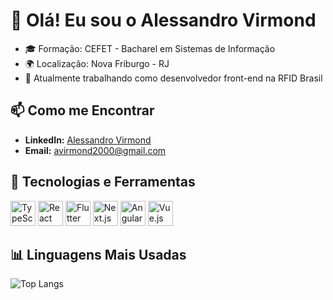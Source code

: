 # 👋 Olá! Eu sou o Alessandro Virmond

- 🎓 Formação: CEFET - Bacharel em Sistemas de Informação
- 🌍 Localização: Nova Friburgo - RJ
- 💼 Atualmente trabalhando como desenvolvedor front-end na RFID Brasil


## 📫 Como me Encontrar

- **LinkedIn:** [Alessandro Virmond](https://www.linkedin.com/in/alessandrovirmond/)
- **Email:** avirmond2000@gmail.com


## 🚀 Tecnologias e Ferramentas

<p align="left">
<img src="https://cdn.jsdelivr.net/gh/devicons/devicon/icons/typescript/typescript-original.svg" width="40" height="40" alt="TypeScript" />
<img src="https://cdn.jsdelivr.net/gh/devicons/devicon/icons/react/react-original.svg" width="40" height="40" alt="React" />
<img src="https://cdn.jsdelivr.net/gh/devicons/devicon/icons/flutter/flutter-original.svg" width="40" height="40" alt="Flutter" />
<img src="https://cdn.jsdelivr.net/gh/devicons/devicon/icons/nextjs/nextjs-original.svg" width="40" height="40" alt="Next.js" />
<img src="https://cdn.jsdelivr.net/gh/devicons/devicon/icons/angularjs/angularjs-original.svg" width="40" height="40" alt="Angular" />
<img src="https://cdn.jsdelivr.net/gh/devicons/devicon/icons/vuejs/vuejs-original.svg" width="40" height="40" alt="Vue.js" />


</p>

## 📊 Linguagens Mais Usadas

![Top Langs](https://github-readme-stats.vercel.app/api/top-langs/?username=alessandrovirmond&&show_icons=true&icon_color=ffff80&text_color=d963bb&title_color=bd93fa&layout=compact&bg_color=373a5)


